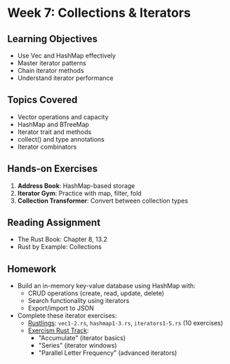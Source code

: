 # Week 7: Collections & Iterators

## Learning Objectives

- Use Vec<T> and HashMap effectively
- Master iterator patterns
- Chain iterator methods
- Understand iterator performance

## Topics Covered

- Vector operations and capacity
- HashMap and BTreeMap
- Iterator trait and methods
- collect() and type annotations
- Iterator combinators

## Hands-on Exercises

1. **Address Book**: HashMap-based storage
2. **Iterator Gym**: Practice with map, filter, fold
3. **Collection Transformer**: Convert between collection types

## Reading Assignment

- The Rust Book: Chapter 8, 13.2
- Rust by Example: Collections

## Homework

- Build an in-memory key-value database using HashMap with:
  - CRUD operations (create, read, update, delete)
  - Search functionality using iterators
  - Export/import to JSON
- Complete these iterator exercises:
  - [Rustlings](https://github.com/rust-lang/rustlings): `vec1-2.rs`, `hashmap1-3.rs`, `iterators1-5.rs` (10 exercises)
  - [Exercism Rust Track](https://exercism.org/tracks/rust):
    - "Accumulate" (iterator basics)
    - "Series" (iterator windows)
    - "Parallel Letter Frequency" (advanced iterators)
